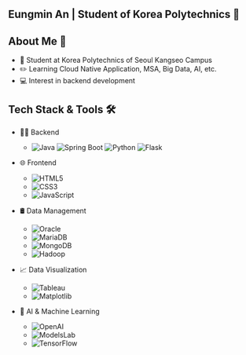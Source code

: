 ## Eungmin An | Student of Korea Polytechnics 👋

## About Me 💁
- 🌱 Student at Korea Polytechnics of Seoul Kangseo Campus
- ✏️ Learning Cloud Native Application, MSA, Big Data, AI, etc.
- 💻 Interest in backend development

## Tech Stack & Tools 🛠️
- 🧑‍💻 Backend
  -  ![Java](https://img.shields.io/badge/Java-ED8B00?style=for-the-badge&logo=java&logoColor=white) ![Spring Boot](https://img.shields.io/badge/Spring%20Boot-6DB33F?style=for-the-badge&logo=springboot&logoColor=white) ![Python](https://img.shields.io/badge/Python-3776AB?style=for-the-badge&logo=python&logoColor=white) ![Flask](https://img.shields.io/badge/Flask-000000?style=for-the-badge&logo=flask&logoColor=white)
  
- 🌐 Frontend
  - ![HTML5](https://img.shields.io/badge/HTML5-E34F26?style=for-the-badge&logo=html5&logoColor=white)
  - ![CSS3](https://img.shields.io/badge/CSS3-1572B6?style=for-the-badge&logo=css3&logoColor=white)
  - ![JavaScript](https://img.shields.io/badge/JavaScript-F7DF1E?style=for-the-badge&logo=javascript&logoColor=black)

- 🛢️ Data Management
  - ![Oracle](https://img.shields.io/badge/Oracle-F80000?style=for-the-badge&logo=oracle&logoColor=white)
  - ![MariaDB](https://img.shields.io/badge/MariaDB-003545?style=for-the-badge&logo=mariadb&logoColor=white)
  - ![MongoDB](https://img.shields.io/badge/MongoDB-47A248?style=for-the-badge&logo=mongodb&logoColor=white)
  - ![Hadoop](https://img.shields.io/badge/Hadoop-66CCFF?style=for-the-badge&logo=apachehadoop&logoColor=black)
  
- 📈 Data Visualization
  - ![Tableau](https://img.shields.io/badge/Tableau-E97627?style=for-the-badge&logo=tableau&logoColor=white)
  - ![Matplotlib](https://img.shields.io/badge/Matplotlib-3776AB?style=for-the-badge&logo=matplotlib&logoColor=white)
  
- 🧠 AI & Machine Learning
  - ![OpenAI](https://img.shields.io/badge/OpenAI-412991?style=for-the-badge&logo=openai&logoColor=white)
  - ![ModelsLab](https://img.shields.io/badge/ModelsLab-0052CC?style=for-the-badge&logo=googlecolab&logoColor=white)
  - ![TensorFlow](https://img.shields.io/badge/TensorFlow-FF6F00?style=for-the-badge&logo=tensorflow&logoColor=white)
<!--
**masche14/masche14** is a ✨ _special_ ✨ repository because its `README.md` (this file) appears on your GitHub profile.

Here are some ideas to get you started:

- 🔭 I’m currently working on ...
- 🌱 I’m currently learning ...
- 👯 I’m looking to collaborate on ...
- 🤔 I’m looking for help with ...
- 💬 Ask me about ...
- 📫 How to reach me: ...
- 😄 Pronouns: ...
- ⚡ Fun fact: ...
-->
